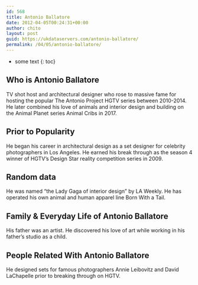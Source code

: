 ```yaml
---
id: 568
title: Antonio Ballatore
date: 2012-04-05T00:24:31+00:00
author: chito
layout: post
guid: https://ukdataservers.com/antonio-ballatore/
permalink: /04/05/antonio-ballatore/
---
```


* some text
{: toc}


## Who is  Antonio Ballatore
                  
                  
                  
TV shot host and architectural designer who rose to massive fame for hosting the popular The Antonio Project HGTV series between 2010-2014. He later combined his love of animals and interior design and building on the Animal Planet series Animal Cribs in 2017. 
                  
                
                
                
## Prior to Popularity 
                  
                  
                  
He began his career in architectural design as a set designer for celebrity photographers in Los Angeles. He earned his break through as the season 4 winner of HGTV&#8217;s Design Star reality competition series in 2009. 
                  
                
                
                
## Random data 
                  
                  
                  
He was named &#8220;the Lady Gaga of interior design&#8221; by LA Weekly. He has operated his own animal and human apparel line Born With a Tail. 
                  
                
                
                
## Family & Everyday Life of Antonio Ballatore
                  
                  
                  
His father was an artist. He discovered his love of art while working in his father&#8217;s studio as a child. 
                  
                
                
                
## People Related With  Antonio Ballatore
                  
                  
                  
He designed sets for famous photographers Annie Leibovitz and David LaChapelle prior to breaking through on HGTV. 
                  
                
              
            
          
          
          
    
    
  
